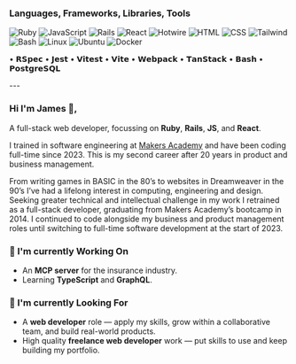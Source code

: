 ### Languages, Frameworks, Libraries, Tools

![Ruby](https://img.shields.io/badge/-Ruby-000?logo=Ruby&logoColor=CC342D)
![JavaScript](https://img.shields.io/badge/-JavaScript-000?logo=JavaScript)
![Rails](https://img.shields.io/badge/-Rails-000?logo=Ruby%20on%20Rails&logoColor=CC0000)
![React](https://img.shields.io/badge/-React-000?logo=React)
![Hotwire](https://img.shields.io/badge/-Hotwire-000?&logo=Hotwire)
![HTML](https://img.shields.io/badge/-HTML-000?&logo=HTML5)
![CSS](https://img.shields.io/badge/-CSS-000?logo=CSS&logoColor=663399)
![Tailwind](https://img.shields.io/badge/-Tailwind-000?logo=TailwindCSS)
![Bash](https://img.shields.io/badge/-Bash-000?logo=GNUBash)
![Linux](https://img.shields.io/badge/-Linux-000?logo=Linux)
![Ubuntu](https://img.shields.io/badge/-Ubuntu-000?logo=Ubuntu)
![Docker](https://img.shields.io/badge/-Docker-000?logo=Docker)
<p>• 𝗥𝗦𝗽𝗲𝗰 • 𝗝𝗲𝘀𝘁 • 𝗩𝗶𝘁𝗲𝘀𝘁 • 𝗩𝗶𝘁𝗲 • 𝗪𝗲𝗯𝗽𝗮𝗰𝗸 • 𝗧𝗮𝗻𝗦𝘁𝗮𝗰𝗸 • 𝗕𝗮𝘀𝗵 • 𝗣𝗼𝘀𝘁𝗴𝗿𝗲𝗦𝗤𝗟</p>
---

### Hi I'm James 👋,

A full-stack web developer, focussing on **Ruby**, **Rails**, **JS**, and **React**</sup>.

I trained in software engineering at [Makers Academy](https://makers.tech/software-engineering-bootcamp) and have been coding full-time since 2023. This is my second career after 20 years in product and business management.

From writing games in BASIC in the 80’s to websites in Dreamweaver in the 90’s I’ve had a lifelong interest in computing, engineering and design. Seeking greater technical and intellectual challenge in my work I retrained as a full-stack developer, graduating from Makers Academy’s bootcamp in 2014. I continued to code alongside my business and product management roles until switching to full-time software development at the start of 2023.

### 🧠 I'm currently Working On

- An **MCP server** for the insurance industry.
- Learning **TypeScript** and **GraphQL**.

### 👀 I'm currently Looking For

- A **web developer** role — apply my skills, grow within a collaborative team, and build real-world products.
- High quality **freelance web developer** work — put skills to use and keep building my portfolio.
